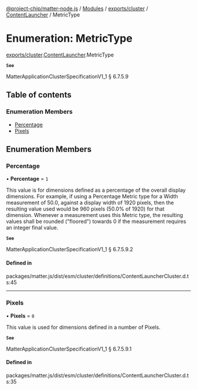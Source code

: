 [@project-chip/matter-node.js](../README.md) / [Modules](../modules.md) / [exports/cluster](../modules/exports_cluster.md) / [ContentLauncher](../modules/exports_cluster.ContentLauncher.md) / MetricType

# Enumeration: MetricType

[exports/cluster](../modules/exports_cluster.md).[ContentLauncher](../modules/exports_cluster.ContentLauncher.md).MetricType

**`See`**

MatterApplicationClusterSpecificationV1_1 § 6.7.5.9

## Table of contents

### Enumeration Members

- [Percentage](exports_cluster.ContentLauncher.MetricType.md#percentage)
- [Pixels](exports_cluster.ContentLauncher.MetricType.md#pixels)

## Enumeration Members

### Percentage

• **Percentage** = ``1``

This value is for dimensions defined as a percentage of the overall display dimensions. For example, if
using a Percentage Metric type for a Width measurement of 50.0, against a display width of 1920 pixels, then
the resulting value used would be 960 pixels (50.0% of 1920) for that dimension. Whenever a measurement uses
this Metric type, the resulting values shall be rounded ("floored") towards 0 if the measurement requires an
integer final value.

**`See`**

MatterApplicationClusterSpecificationV1_1 § 6.7.5.9.2

#### Defined in

packages/matter.js/dist/esm/cluster/definitions/ContentLauncherCluster.d.ts:45

___

### Pixels

• **Pixels** = ``0``

This value is used for dimensions defined in a number of Pixels.

**`See`**

MatterApplicationClusterSpecificationV1_1 § 6.7.5.9.1

#### Defined in

packages/matter.js/dist/esm/cluster/definitions/ContentLauncherCluster.d.ts:35
